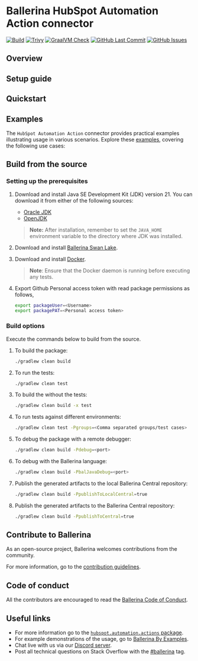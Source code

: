# Ballerina HubSpot Automation Action connector

[![Build](https://github.com/ballerina-platform/module-ballerinax-hubspot.automation.actions/actions/workflows/ci.yml/badge.svg)](https://github.com/ballerina-platform/module-ballerinax-hubspot.automation.actions/actions/workflows/ci.yml)
[![Trivy](https://github.com/ballerina-platform/module-ballerinax-hubspot.automation.actions/actions/workflows/trivy-scan.yml/badge.svg)](https://github.com/ballerina-platform/module-ballerinax-hubspot.automation.actions/actions/workflows/trivy-scan.yml)
[![GraalVM Check](https://github.com/ballerina-platform/module-ballerinax-hubspot.automation.actions/actions/workflows/build-with-bal-test-graalvm.yml/badge.svg)](https://github.com/ballerina-platform/module-ballerinax-hubspot.automation.actions/actions/workflows/build-with-bal-test-graalvm.yml)
[![GitHub Last Commit](https://img.shields.io/github/last-commit/ballerina-platform/module-ballerinax-hubspot.automation.actions.svg)](https://github.com/ballerina-platform/module-ballerinax-hubspot.automation.actions/commits/master)
[![GitHub Issues](https://img.shields.io/github/issues/ballerina-platform/ballerina-library/module/hubspot.automation.actions.svg?label=Open%20Issues)](https://github.com/ballerina-platform/ballerina-library/labels/module%hubspot.automation.actions)

## Overview

[//]: # (TODO: Add overview mentioning the purpose of the module, supported REST API versions, and other high-level details.)

## Setup guide

[//]: # (TODO: Add detailed steps to obtain credentials and configure the module.)

## Quickstart

[//]: # (TODO: Add a quickstart guide to demonstrate a basic functionality of the module, including sample code snippets.)

## Examples

The `HubSpot Automation Action` connector provides practical examples illustrating usage in various scenarios. Explore these [examples](https://github.com/module-ballerinax-hubspot.automation.actions/tree/main/examples/), covering the following use cases:

[//]: # (TODO: Add examples)

## Build from the source

### Setting up the prerequisites

1. Download and install Java SE Development Kit (JDK) version 21. You can download it from either of the following sources:

    * [Oracle JDK](https://www.oracle.com/java/technologies/downloads/)
    * [OpenJDK](https://adoptium.net/)

   > **Note:** After installation, remember to set the `JAVA_HOME` environment variable to the directory where JDK was installed.

2. Download and install [Ballerina Swan Lake](https://ballerina.io/).

3. Download and install [Docker](https://www.docker.com/get-started).

   > **Note**: Ensure that the Docker daemon is running before executing any tests.

4. Export Github Personal access token with read package permissions as follows,

    ```bash
    export packageUser=<Username>
    export packagePAT=<Personal access token>
    ```

### Build options

Execute the commands below to build from the source.

1. To build the package:

   ```bash
   ./gradlew clean build
   ```

2. To run the tests:

   ```bash
   ./gradlew clean test
   ```

3. To build the without the tests:

   ```bash
   ./gradlew clean build -x test
   ```

4. To run tests against different environments:

   ```bash
   ./gradlew clean test -Pgroups=<Comma separated groups/test cases>
   ```

5. To debug the package with a remote debugger:

   ```bash
   ./gradlew clean build -Pdebug=<port>
   ```

6. To debug with the Ballerina language:

   ```bash
   ./gradlew clean build -PbalJavaDebug=<port>
   ```

7. Publish the generated artifacts to the local Ballerina Central repository:

    ```bash
    ./gradlew clean build -PpublishToLocalCentral=true
    ```

8. Publish the generated artifacts to the Ballerina Central repository:

   ```bash
   ./gradlew clean build -PpublishToCentral=true
   ```

## Contribute to Ballerina

As an open-source project, Ballerina welcomes contributions from the community.

For more information, go to the [contribution guidelines](https://github.com/ballerina-platform/ballerina-lang/blob/master/CONTRIBUTING.md).

## Code of conduct

All the contributors are encouraged to read the [Ballerina Code of Conduct](https://ballerina.io/code-of-conduct).

## Useful links

* For more information go to the [`hubspot.automation.actions` package](https://central.ballerina.io/ballerinax/hubspot.automation.actions/latest).
* For example demonstrations of the usage, go to [Ballerina By Examples](https://ballerina.io/learn/by-example/).
* Chat live with us via our [Discord server](https://discord.gg/ballerinalang).
* Post all technical questions on Stack Overflow with the [#ballerina](https://stackoverflow.com/questions/tagged/ballerina) tag.
